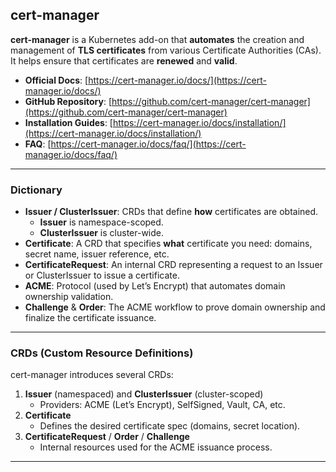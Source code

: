 ## cert-manager

**cert-manager** is a Kubernetes add-on that **automates** the creation and management of **TLS certificates** from various Certificate Authorities (CAs). It helps ensure that certificates are **renewed** and **valid**.

- **Official Docs**: [https://cert-manager.io/docs/](https://cert-manager.io/docs/)
- **GitHub Repository**: [https://github.com/cert-manager/cert-manager](https://github.com/cert-manager/cert-manager)
- **Installation Guides**: [https://cert-manager.io/docs/installation/](https://cert-manager.io/docs/installation/)
- **FAQ**: [https://cert-manager.io/docs/faq/](https://cert-manager.io/docs/faq/)

---

### Dictionary

- **Issuer / ClusterIssuer**: CRDs that define **how** certificates are obtained.  
  - **Issuer** is namespace-scoped.  
  - **ClusterIssuer** is cluster-wide.
- **Certificate**: A CRD that specifies **what** certificate you need: domains, secret name, issuer reference, etc.
- **CertificateRequest**: An internal CRD representing a request to an Issuer or ClusterIssuer to issue a certificate.
- **ACME**: Protocol (used by Let’s Encrypt) that automates domain ownership validation.
- **Challenge** & **Order**: The ACME workflow to prove domain ownership and finalize the certificate issuance.

---

### CRDs (Custom Resource Definitions)

cert-manager introduces several CRDs:

1. **Issuer** (namespaced) and **ClusterIssuer** (cluster-scoped)  
   - Providers: ACME (Let’s Encrypt), SelfSigned, Vault, CA, etc.
2. **Certificate**  
   - Defines the desired certificate spec (domains, secret location).
3. **CertificateRequest** / **Order** / **Challenge**  
   - Internal resources used for the ACME issuance process.

---
